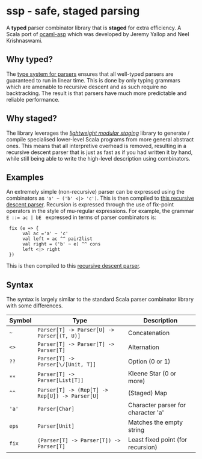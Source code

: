 
# ssp - safe, staged parsing

A **typed** parser combinator library that is **staged** for extra efficiency.
A Scala port of [ocaml-asp](https://www.cl.cam.ac.uk/~jdy22/papers/a-typed-algebraic-approach-to-parsing.pdf) which was developed by Jeremy Yallop and Neel Krishnaswami.

## Why typed?
The [type system for parsers](https://www.cl.cam.ac.uk/~jdy22/papers/a-typed-algebraic-approach-to-parsing.pdf) ensures that all well-typed parsers are guaranteed to run in linear time. This is done by only typing grammars which are amenable to recursive descent and as such require no backtracking. The result is that parsers have much more predictable and reliable performance.

## Why staged?
The library leverages the [*lightweight modular staging*](http://scala-lms.github.io/) library to generate / compile specialised lower-level Scala programs from more general abstract ones. This means that all interpretive overhead is removed, resulting in a recursive descent parser that is just as fast as if you had written it by hand, while still being able to write the high-level description using combinators.

## Examples
An extremely simple (non-recursive) parser can be expressed using the combinators as ``'a' ~ ('b' <|> 'c')``. This is then compiled to [this recursive descent parser](./src/test/scala/generatedPrograms/compoundPrograms1.scala).
Recursion is expressed through the use of fix-point operators in the style of mu-regular expressions.
For example, the grammar ``E ::= ac | bE `` expressed in terms of parser combinators is:
```
 fix (e => {
      val ac ='a' ~ 'c'
      val left = ac ^^ pair2list
      val right = ('b' ~ e) ^^ cons
      left <|> right
 })
```

This is then compiled to this [recursive descent parser](./src/test/scala/generatedPrograms/acbEprogram.scala).

## Syntax
The syntax is largely similar to the standard Scala parser combinator library with some differences.


| Symbol  | Type        | Description  |
| ------- | ---------   | ------------ |
| ``~ ``  | ``Parser[T] -> Parser[U] -> Parser[(T, U)]`` | Concatenation        |
| ``<>`` | ``Parser[T] -> Parser[T] -> Parser[T]``  |   Alternation       |
| ``??``  | ``Parser[T] -> Parser[\/[Unit, T]]``  |    Option (0 or 1)        |
| ``**``  | ``Parser[T] -> Parser[List[T]]`` |    Kleene Star (0 or more)        |
| ``^^``  | ``Parser[T] -> (Rep[T] -> Rep[U]) -> Parser[U]``  |   (Staged) Map        |
| ``'a'`` | ``Parser[Char]``  |    Character parser for character 'a'        |
| ``eps`` | ``Parser[Unit]``        |  Matches the empty string            |
| ``fix`` | ``(Parser[T] -> Parser[T]) -> Parser[T]``          |      Least fixed point (for recursion)        |
